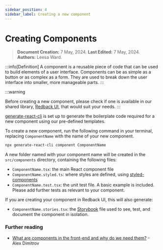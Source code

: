 ```yaml
---
sidebar_position: 4
sidebar_label: Creating a new component
---
```


# Creating Components

> **Document Creation:** 7 May, 2024. **Last Edited:** 7 May, 2024. **Authors:** Leesa Ward.

:::info[Definition]
A component is a reusable piece of code that can be used to build elements of a user interface. Components can be as simple as a button or as complex as a form. They are used to break down the user interface into smaller, more manageable parts.
:::

:::warning

Before creating a new component, please check if one is available in our shared library, [Redback UI](https://redback-operations.github.io/redback-ui/?path=/docs/about--docs), that would suit your needs.
:::



[generate-react-cli](https://www.npmjs.com/package/generate-react-cli) is set up to generate the boilerplate code required for a new component using our pre-defined templates.

To create a new component, run the following command in your terminal, replacing `ComponentName` with the name of your new component.

```bash
npx generate-react-cli component ComponentName
```

A new folder named with your component name will be created in the `src/components` directory, containing the following files:
- `ComponentName.tsx`: the main React component file
- `ComponentName.styled.ts`: where styles are defined, using [styled-components](https://styled-components.com/)
- `ComponentName.test.tsx`: the unit test file. A basic example is included. Please add further tests as relevant to your component.

If you are creating your component in Redback UI, this will also generate:
- `ComponentName.stories.tsx`: the [Storybook](https://storybook.js.org/) file used to see, test, and document the component in isolation.

### Further reading
- [What are components in the front-end and why do we need them?](https://dev.to/xavortm/what-are-components-in-the-front-end-and-why-do-we-need-them-2o2p) - Alex Dimitrov 
